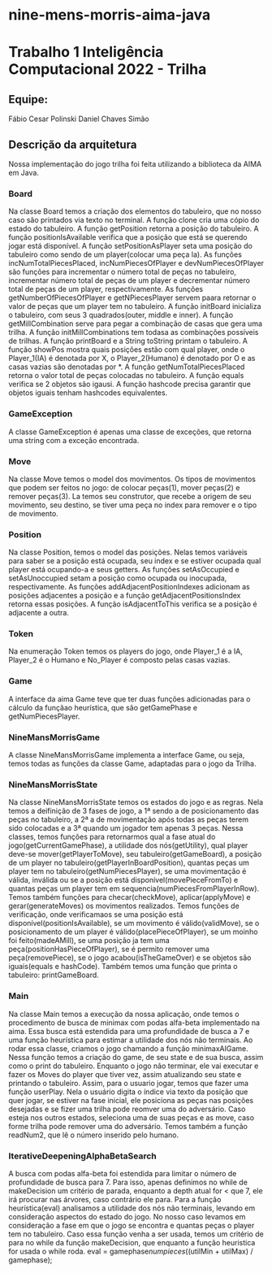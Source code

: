 # nine-mens-morris-aima-java

# Trabalho 1 Inteligência Computacional 2022 - Trilha

## Equipe:
Fábio Cesar Polinski
Daniel Chaves Simão

## Descrição da arquitetura
Nossa implementação do jogo trilha foi feita utilizando a biblioteca da AIMA em Java.

### Board
Na classe Board temos a criação dos elementos do tabuleiro, que no nosso caso são printados via texto no terminal. A função clone cria uma cópio do estado do tabuleiro. A função getPosition retorna a posição do tabuleiro. A função positionIsAvailable verifica que a posição que está se querendo jogar está disponível. A função setPositionAsPlayer seta uma posição do tabuleiro como sendo de um player(colocar uma peça la). As funções incNumTotalPiecesPlaced, incNumPiecesOfPlayer e devNumPiecesOfPlayer são funções para incrementar o número total de peças no tabuleiro, incrementar número total de peças de um player e decrementar número total de peças de um player, respectivamente. As funções getNumberOfPiecesOfPlayer e getNPiecesPlayer servem paara retornar o valor de peças que um player tem no tabuleiro. A função initBoard inicializa o tabuleiro, com seus 3 quadrados(outer, middle e inner).  A função getMillCombination serve para pegar a combinação de casas que gera uma trilha. A função initMillCombinations tem todasa as combinações possíveis de trilhas. A função printBoard e a String toString printam o tabuleiro. A função showPos mostra quais posições estão com qual player, onde o Player_1(IA) é denotada por X, o Player_2(Humano) é denotado por O e as casas vazias são denotadas por *. A função getNumTotalPiecesPlaced retorna o valor total de peças colocadas no tabuleiro. A função equals verifica se 2 objetos são igausi. A função hashcode precisa garantir que objetos iguais tenham hashcodes equivalentes.

### GameException
A classe GameException é apenas uma classe de exceções, que retorna uma string com a exceção encontrada.

### Move
Na classe Move temos o model dos movimentos. Os tipos de movimentos que podem ser feitos no jogo: de colocar peças(1), mover peças(2) e remover peças(3). La temos seu construtor, que recebe a origem de seu movimento, seu destino, se tiver uma peça no index para remover e o tipo de movimento.

### Position
Na classe Position, temos o model das posições. Nelas temos variáveis para saber se a posição está ocupada, seu index e se estiver ocupada qual player está ocupando-a e seus getters. As funções setAsOccupied e setAsUnoccupied setam a posição como ocupada ou inocupada, respectivamente. As funções addAdjacentPositionIndexes adicionam as posições adjacentes a posição e a função getAdjacentPositionsIndex retorna essas posições. A função isAdjacentToThis verifica se a posição é adjacente a outra.

### Token
Na enumeração Token temos os players do jogo, onde Player_1 é a IA, Player_2 é o Humano e No_Player é composto pelas casas vazias.

### Game
A interface da aima Game teve que ter duas funções adicionadas para o cálculo da funçãao heurística, que são getGamePhase e getNumPiecesPlayer.

### NineMansMorrisGame
A classe NineMansMorrisGame implementa a interface Game, ou seja, temos todas as funções da classe Game, adaptadas para o jogo da Trilha. 

### NineMansMorrisState
Na classe NineMansMorrisState temos os estados do jogo e as regras. Nela temos a deifinição de 3 fases de jogo, a 1ª sendo a de posicionamento das peças no tabuleiro, a 2ª a de movimentação após todas as peças terem sido colocadas e a 3ª quando um jogador tem apenas 3 peças. Nessa classes, temos funções para retornarmos qual a fase atual do jogo(getCurrentGamePhase), a utilidade dos nós(getUtility), qual player deve-se mover(getPlayerToMove), seu tabuleiro(getGameBoard), a posição de um player no tabuleiro(getPlayerInBoardPosition), quantas peças um player tem no tabuleiro(getNumPiecesPlayer), se uma movimentação é válida, inválida ou se a posição está disponível(movePieceFromTo) e quantas peças um player tem em sequencia(numPiecesFromPlayerInRow).
Temos também funções para checar(checkMove), aplicar(applyMove) e gerar(generateMoves) os movimentos realizados. 
Temos funções de verificação, onde verificamaos se uma posição está disponível(positionIsAvailable), se um movimento é válido(validMove), se o posicionamento de um player é válido(placePieceOfPlayer),  se um moinho foi feito(madeAMill), se uma posição ja tem uma peça(positionHasPieceOfPlayer), se é permito remover uma peça(removePiece), se o jogo acabou(isTheGameOver) e se objetos são iguais(equals e hashCode).
Também temos uma função que printa o tabuleiro: printGameBoard.

### Main
Na classe Main temos a execução da nossa aplicação, onde temos o procedimento de busca de minimax com podas alfa-beta implementado na aima.
Essa busca está estendida para uma profundidade de busca a 7 e uma função heurística para estimar a utilidade dos nós não terminais.
Ao rodar essa classe, criamos o jogo chamando a função minimaxAIGame.
Nessa função temos a criação do game, de seu state e de sua busca, assim como o print do tabuleiro. Enquanto o jogo não terminar, ele vai executar e fazer os Moves do player que tiver vez, assim atualizando seu state e printando o tabuleiro. Assim, para o usuario jogar, temos que fazer uma função userPlay. Nela o usuário digita o índice via texto da posição que quer jogar, se estiver na fase inicial, ele posiciona as peças nas posições desejadas e se fizer uma trilha pode reomver uma do adversário. Caso esteja nos outros estados, seleciona uma de suas peças e as move, caso forme trilha pode remover uma do adversário.
Temos também a função readNum2, que lê o número inserido pelo humano.

### IterativeDeepeningAlphaBetaSearch
A busca com podas alfa-beta foi estendida para limitar o número de profundidade de busca para 7. Para isso, apenas definimos no while de makeDecision um critério de parada, enquanto a depth atual for < que 7, ele irá procurar nas árvores, caso contrário ele para.
Para a função heurística(eval) analisamos a utilidade dos nós não terminais, levando em consideração aspectos do estado do jogo. No nosso caso levamos em consideração a fase em que o jogo se encontra e quantas peças o player tem no tabuleiro.
Caso essa função venha a ser usada, temos um critério de para no while da função makeDecision, que enquanto a função heuristica for usada o while roda.
eval = gamephase*numpieces*((utilMin + utilMax) / gamephase);
